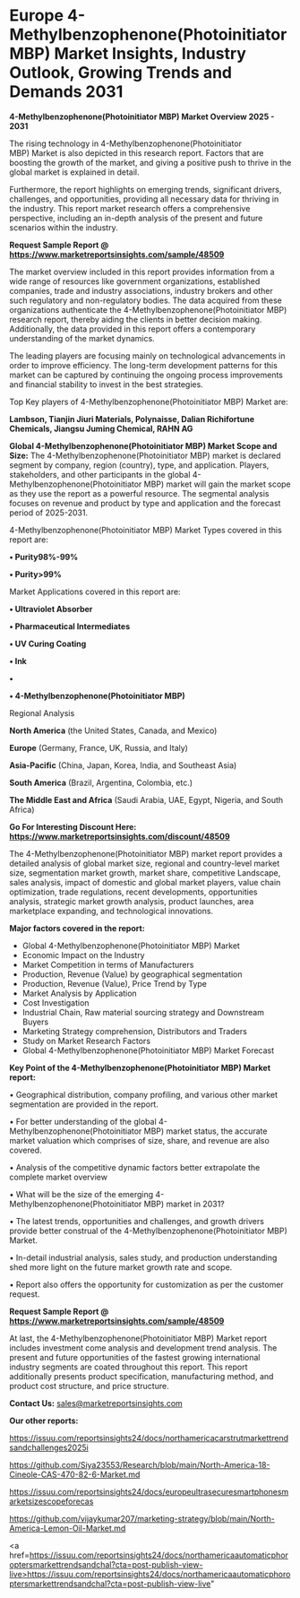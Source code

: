 # Europe 4-Methylbenzophenone(Photoinitiator MBP) Market Insights, Industry Outlook, Growing Trends and Demands 2031

<Strong> 4-Methylbenzophenone(Photoinitiator MBP) Market Overview 2025 - 2031</strong>

The rising technology in 4-Methylbenzophenone(Photoinitiator MBP) Market is also depicted in this research report. Factors that are boosting the growth of the market, and giving a positive push to thrive in the global market is explained in detail.

Furthermore, the report highlights on emerging trends, significant drivers, challenges, and opportunities, providing all necessary data for thriving in the industry. This report market research offers a comprehensive perspective, including an in-depth analysis of the present and future scenarios within the industry.

<strong>Request Sample Report @ <a href=https://www.marketreportsinsights.com/sample/48509>https://www.marketreportsinsights.com/sample/48509</a></strong>

The market overview included in this report provides information from a wide range of resources like government organizations, established companies, trade and industry associations, industry brokers and other such regulatory and non-regulatory bodies. The data acquired from these organizations authenticate the 4-Methylbenzophenone(Photoinitiator MBP) research report, thereby aiding the clients in better decision making. Additionally, the data provided in this report offers a contemporary understanding of the market dynamics.

The leading players are focusing mainly on technological advancements in order to improve efficiency. The long-term development patterns for this market can be captured by continuing the ongoing process improvements and financial stability to invest in the best strategies.

Top Key players of 4-Methylbenzophenone(Photoinitiator MBP) Market are:

<strong>Lambson, Tianjin Jiuri Materials, Polynaisse, Dalian Richifortune Chemicals, Jiangsu Juming Chemical, RAHN AG</strong>

<strong><b>Global 4-Methylbenzophenone(Photoinitiator MBP) Market Scope and Size:</b></strong>
The 4-Methylbenzophenone(Photoinitiator MBP) market is declared segment by company, region (country), type, and application. Players, stakeholders, and other participants in the global 4-Methylbenzophenone(Photoinitiator MBP) market will gain the market scope as they use the report as a powerful resource. The segmental analysis focuses on revenue and product by type and application and the forecast period of 2025-2031.

4-Methylbenzophenone(Photoinitiator MBP) Market Types covered in this report are:

<strong>•  Purity98%-99%

•  Purity>99%</strong>

Market Applications covered in this report are:

<strong>•  Ultraviolet Absorber

•  Pharmaceutical Intermediates

•  UV Curing Coating

•  Ink

•  

•  4-Methylbenzophenone(Photoinitiator MBP)</strong> 

Regional Analysis

<strong>North America</strong> (the United States, Canada, and Mexico)

<strong>Europe</strong> (Germany, France, UK, Russia, and Italy)

<strong>Asia-Pacific</strong> (China, Japan, Korea, India, and Southeast Asia)

<strong>South America</strong> (Brazil, Argentina, Colombia, etc.)

<strong>The Middle East and Africa</strong> (Saudi Arabia, UAE, Egypt, Nigeria, and South Africa)

<strong>Go For Interesting Discount Here: <a href=https://www.marketreportsinsights.com/discount/48509>https://www.marketreportsinsights.com/discount/48509</a></strong>

The 4-Methylbenzophenone(Photoinitiator MBP) market report provides a detailed analysis of global market size, regional and country-level market size, segmentation market growth, market share, competitive Landscape, sales analysis, impact of domestic and global market players, value chain optimization, trade regulations, recent developments, opportunities analysis, strategic market growth analysis, product launches, area marketplace expanding, and technological innovations.

<strong><b>Major factors covered in the report:</b></strong>
<ul>
  <li>Global 4-Methylbenzophenone(Photoinitiator MBP) Market </li>
  <li>Economic Impact on the Industry</li>
  <li>Market Competition in terms of Manufacturers</li>
  <li>Production, Revenue (Value) by geographical segmentation</li>
  <li>Production, Revenue (Value), Price Trend by Type</li>
  <li>Market Analysis by Application</li>
  <li>Cost Investigation</li>
  <li>Industrial Chain, Raw material sourcing strategy and Downstream Buyers</li>
  <li>Marketing Strategy comprehension, Distributors and Traders</li>
  <li>Study on Market Research Factors</li>
  <li>Global 4-Methylbenzophenone(Photoinitiator MBP) Market Forecast</li>
</ul>

<strong><b>Key Point of the 4-Methylbenzophenone(Photoinitiator MBP) Market report:</b></strong>

• Geographical distribution, company profiling, and various other market segmentation are provided in the report.

• For better understanding of the global 4-Methylbenzophenone(Photoinitiator MBP) market status, the accurate market valuation which comprises of size, share, and revenue are also covered.

• Analysis of the competitive dynamic factors better extrapolate the complete market overview

• What will be the size of the emerging 4-Methylbenzophenone(Photoinitiator MBP) market in 2031?

• The latest trends, opportunities and challenges, and growth drivers provide better construal of the 4-Methylbenzophenone(Photoinitiator MBP) Market.

• In-detail industrial analysis, sales study, and production understanding shed more light on the future market growth rate and scope.

• Report also offers the opportunity for customization as per the customer request.

<strong>Request Sample Report @ <a href=https://www.marketreportsinsights.com/sample/48509>https://www.marketreportsinsights.com/sample/48509</a></strong>

At last, the 4-Methylbenzophenone(Photoinitiator MBP) Market report includes investment come analysis and development trend analysis. The present and future opportunities of the fastest growing international industry segments are coated throughout this report. This report additionally presents product specification, manufacturing method, and product cost structure, and price structure.

<strong>Contact Us:</strong>
sales@marketreportsinsights.com

<strong>Our other reports:</strong>

<a href=https://issuu.com/reportsinsights24/docs/northamericacarstrutmarkettrendsandchallenges2025i>https://issuu.com/reportsinsights24/docs/northamericacarstrutmarkettrendsandchallenges2025i</a>

<a href=https://github.com/Siya23553/Research/blob/main/North-America-18-Cineole-CAS-470-82-6-Market.md>https://github.com/Siya23553/Research/blob/main/North-America-18-Cineole-CAS-470-82-6-Market.md</a>

<a href=https://issuu.com/reportsinsights24/docs/europeultrasecuresmartphonesmarketsizescopeforecas>https://issuu.com/reportsinsights24/docs/europeultrasecuresmartphonesmarketsizescopeforecas</a>

<a href=https://github.com/vijaykumar207/marketing-strategy/blob/main/North-America-Lemon-Oil-Market.md>https://github.com/vijaykumar207/marketing-strategy/blob/main/North-America-Lemon-Oil-Market.md</a>

<a href=https://issuu.com/reportsinsights24/docs/northamericaautomaticphoroptersmarkettrendsandchal?cta=post-publish-view-live>https://issuu.com/reportsinsights24/docs/northamericaautomaticphoroptersmarkettrendsandchal?cta=post-publish-view-live</a>"
